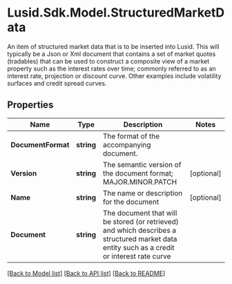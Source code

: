 # Lusid.Sdk.Model.StructuredMarketData
An item of structured market data that is to be inserted into Lusid. This will typically be a Json or Xml document that  contains a set of market quotes (tradables) that can be used to construct a composite view of a market property such as the  interest rates over time; commonly referred to as an interest rate, projection or discount curve. Other examples include  volatility surfaces and credit spread curves.
## Properties

Name | Type | Description | Notes
------------ | ------------- | ------------- | -------------
**DocumentFormat** | **string** | The format of the accompanying document. | 
**Version** | **string** | The semantic version of the document format; MAJOR.MINOR.PATCH | [optional] 
**Name** | **string** | The name or description for the document | [optional] 
**Document** | **string** | The document that will be stored (or retrieved) and which describes a structured market data entity such as a credit or interest rate curve | 

[[Back to Model list]](../README.md#documentation-for-models) [[Back to API list]](../README.md#documentation-for-api-endpoints) [[Back to README]](../README.md)

